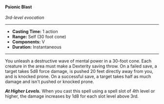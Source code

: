#### Psionic Blast
*3rd-level evocation*
___
- **Casting Time:** 1 action
- **Range:** Self (30 foot cone)
- **Components:** V
- **Duration:** Instantaneous
___
You unleash a destructive wave of mental power in a 30-foot cone. Each creature in the area must make a Dexterity saving throw. On a failed save, a target takes 5d8 force damage, is pushed 20 feet directly away from you, and is knocked prone. On a successful save, a target takes half as much damage and isn't pushed or knocked prone.

***At Higher Levels.*** When you cast this spell using a spell slot of 4th level or higher, the damage increases by 1d8 for each slot level above 3rd.